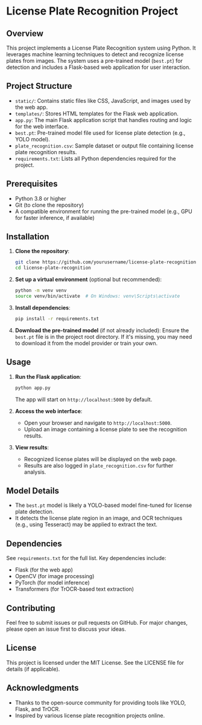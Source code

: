 # License Plate Recognition Project

## Overview

This project implements a License Plate Recognition system using Python. It leverages machine learning techniques to detect and recognize license plates from images. The system uses a pre-trained model (`best.pt`) for detection and includes a Flask-based web application for user interaction.

## Project Structure

- `static/`: Contains static files like CSS, JavaScript, and images used by the web app.
- `templates/`: Stores HTML templates for the Flask web application.
- `app.py`: The main Flask application script that handles routing and logic for the web interface.
- `best.pt`: Pre-trained model file used for license plate detection (e.g., YOLO model).
- `plate_recognition.csv`: Sample dataset or output file containing license plate recognition results.
- `requirements.txt`: Lists all Python dependencies required for the project.

## Prerequisites

- Python 3.8 or higher
- Git (to clone the repository)
- A compatible environment for running the pre-trained model (e.g., GPU for faster inference, if available)

## Installation

1. **Clone the repository**:

   ```bash
   git clone https://github.com/yourusername/license-plate-recognition.git
   cd license-plate-recognition
   ```

2. **Set up a virtual environment** (optional but recommended):

   ```bash
   python -m venv venv
   source venv/bin/activate  # On Windows: venv\Scripts\activate
   ```

3. **Install dependencies**:

   ```bash
   pip install -r requirements.txt
   ```

4. **Download the pre-trained model** (if not already included): Ensure the `best.pt` file is in the project root directory. If it's missing, you may need to download it from the model provider or train your own.

## Usage

1. **Run the Flask application**:

   ```bash
   python app.py
   ```

   The app will start on `http://localhost:5000` by default.

2. **Access the web interface**:

   - Open your browser and navigate to `http://localhost:5000`.
   - Upload an image containing a license plate to see the recognition results.

3. **View results**:

   - Recognized license plates will be displayed on the web page.
   - Results are also logged in `plate_recognition.csv` for further analysis.

## Model Details

- The `best.pt` model is likely a YOLO-based model fine-tuned for license plate detection.
- It detects the license plate region in an image, and OCR techniques (e.g., using Tesseract) may be applied to extract the text.

## Dependencies

See `requirements.txt` for the full list. Key dependencies include:

- Flask (for the web app)
- OpenCV (for image processing)
- PyTorch (for model inference)
- Transformers (for TrOCR-based text extraction)

## Contributing

Feel free to submit issues or pull requests on GitHub. For major changes, please open an issue first to discuss your ideas.

## License

This project is licensed under the MIT License. See the LICENSE file for details (if applicable).

## Acknowledgments

- Thanks to the open-source community for providing tools like YOLO, Flask, and TrOCR.
- Inspired by various license plate recognition projects online.
